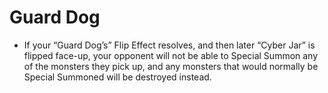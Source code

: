 # Guard Dog

*   If your “Guard Dog’s” Flip Effect resolves, and then later “Cyber Jar” is flipped face-up, your opponent will not be able to Special Summon any of the monsters they pick up, and any monsters that would normally be Special Summoned will be destroyed instead.
